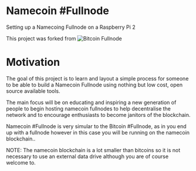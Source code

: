 # Namecoin #Fullnode
Setting up a Namecoing Fullnode on a Raspberry Pi 2

This project was forked from ![Bitcoin Fullnode](https://github.com/MrChrisJ/fullnode/)

# Motivation
The goal of this project is to learn and layout a simple process for someone to be able to build a Namecoin Fullnode using nothing but low cost, open source available tools.

The main focus will be on educating and inspiring a new generation of people to begin hosting namecoin fullnodes to help decentralise the network and to encourage enthusiasts to become janitors of the blockchain.

Namecoin #Fullnode is very simular to the Bitcoin #Fullnode, as in you end up with a fullnode however in this case you will be running on the namecoin blockchain..

NOTE: The namecoin blockchain is a lot smaller than bitcoins so it is not necessary to use an external data drive although you are of course welcome to.

